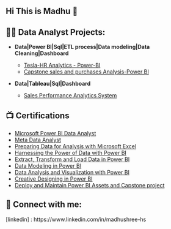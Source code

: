 ## Hi This is Madhu 👋

<h2>👨‍💻 Data Analyst Projects:</h2>

- <b>Data|Power BI|Sql|ETL process|Data modeling|Data Cleaning|Dashboard</b>
  - [ Tesla-HR Analytics - Power-BI](https://github.com/Madhushree-HS/Tesla-HR-Analytics---Power-BI)
  - [Capstone sales and purchases Analysis-Power BI](https://github.com/Madhushree-HS/Capstone-sales-and-purchases-Analysis---Power-BI)
 
- <b>Data|Tableau|Sql|Dashboard</b>
  - [ Sales Performance Analytics System](https://github.com/Madhushree-HS/Sales_Insight_Tableau_Dashboard)

<h2>📺 Certifications</h2>

- [Microsoft Power BI Data Analyst](https://coursera.org/verify/professional-cert/Z290VBP0AZCV)
- [Meta Data Analyst](https://coursera.org/verify/professional-cert/3VA0IM6XIRVA)
- [Preparing Data for Analysis with Microsoft Excel](https://coursera.org/verify/7X80FZAHPGOH)
- [Harnessing the Power of Data with Power BI](https://coursera.org/verify/SVUDI0WLRP45)
- [ Extract, Transform and Load Data in Power BI](https://coursera.org/verify/SIZUZNYZTQP2)
- [Data Modeling in Power BI](https://coursera.org/verify/MGVI57O1V32W)
- [ Data Analysis and Visualization with Power BI](https://coursera.org/verify/1IC8P60L2D40)
- [Creative Designing in Power BI](https://coursera.org/verify/S4U1ICZZ6UMX)
- [Deploy and Maintain Power BI Assets and Capstone project](https://coursera.org/verify/B5179WBV5U0R)

<h2> 🤳 Connect with me:</h2>
[linkedin]
: https://www.linkedin.com/in/madhushree-hs


